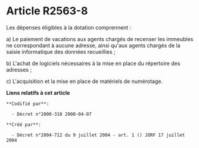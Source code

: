 # Article R2563-8

Les dépenses éligibles à la dotation comprennent :

a) Le paiement de vacations aux agents chargés de recenser les immeubles ne correspondant à aucune adresse, ainsi qu'aux
agents chargés de la saisie informatique des données recueillies ;

b) L'achat de logiciels nécessaires à la mise en place du répertoire des adresses ;

c) L'acquisition et la mise en place de matériels de numérotage.

**Liens relatifs à cet article**

	**Codifié par**:

	  - Décret n°2000-318 2000-04-07

	**Créé par**:

	  - Décret n°2004-712 du 9 juillet 2004 - art. 1 () JORF 17 juillet 2004
